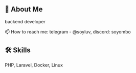 
## 🚀 About Me
backend developer

📫 How to reach me: telegram - @soyluv, discord: soyombo

## 🛠 Skills
PHP, Laravel, Docker, Linux

